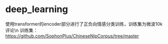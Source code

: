 # deep_learning
使用transformer的encoder部分进行了正负向情感分类训练，训练集为微波10k评论\n
训练集：https://github.com/SophonPlus/ChineseNlpCorpus/tree/master
